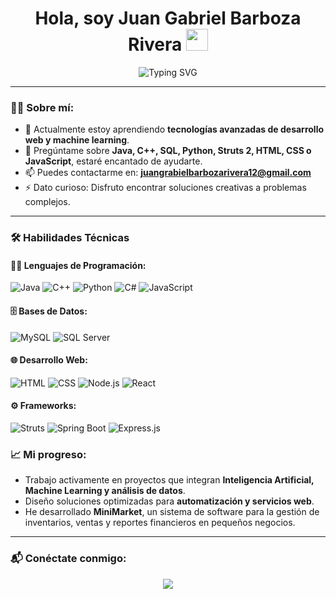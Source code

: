 <h1 align="center">Hola, soy Juan Gabriel Barboza Rivera <img src="https://media.giphy.com/media/hvRJCLFzcasrR4ia7z/giphy.gif" width="35"></h1>

<div align="center">
  
![Typing SVG](https://readme-typing-svg.herokuapp.com?font=ROBOT&size=25&color=39FF14&background=000000&center=true&vCenter=true&width=490&lines=%3E+Bienvenido+a+mi+perfil+de+GitHub;Soy+Desarrollador+Web+Full+Stack;Apasionado+por+la+tecnología+y+la+innovación)

</div>

---

### 🙋‍♂️ Sobre mí:
- 🌱 Actualmente estoy aprendiendo **tecnologías avanzadas de desarrollo web y machine learning**.  
- 💬 Pregúntame sobre **Java, C++, SQL, Python, Struts 2, HTML, CSS o JavaScript**, estaré encantado de ayudarte.  
- 📫 Puedes contactarme en: **juangrabielbarbozarivera12@gmail.com**  
- ⚡ Dato curioso: Disfruto encontrar soluciones creativas a problemas complejos.  

---

### 🛠️ Habilidades Técnicas

#### 👨‍💻 Lenguajes de Programación:
![Java](https://img.shields.io/badge/Java-ED8B00?style=for-the-badge&logo=java&logoColor=white)
![C++](https://img.shields.io/badge/C++-00599C?style=for-the-badge&logo=c%2B%2B&logoColor=white)
![Python](https://img.shields.io/badge/Python-3776AB?style=for-the-badge&logo=python&logoColor=white)
![C#](https://img.shields.io/badge/C%23-239120?style=for-the-badge&logo=c-sharp&logoColor=white)
![JavaScript](https://img.shields.io/badge/JavaScript-F7DF1E?style=for-the-badge&logo=javascript&logoColor=black)

#### 🗄️ Bases de Datos:
![MySQL](https://img.shields.io/badge/MySQL-005C84?style=for-the-badge&logo=mysql&logoColor=white)
![SQL Server](https://img.shields.io/badge/SQL%20Server-CC2927?style=for-the-badge&logo=microsoft-sql-server&logoColor=white)

#### 🌐 Desarrollo Web:
![HTML](https://img.shields.io/badge/HTML5-E34F26?style=for-the-badge&logo=html5&logoColor=white)
![CSS](https://img.shields.io/badge/CSS3-1572B6?style=for-the-badge&logo=css3&logoColor=white)
![Node.js](https://img.shields.io/badge/Node.js-339933?style=for-the-badge&logo=node.js&logoColor=white)
![React](https://img.shields.io/badge/React-20232A?style=for-the-badge&logo=react&logoColor=61DAFB)

#### ⚙️ Frameworks:
![Struts](https://img.shields.io/badge/Apache%20Struts-003140?style=for-the-badge&logo=apache&logoColor=white)
![Spring Boot](https://img.shields.io/badge/Spring%20Boot-6DB33F?style=for-the-badge&logo=spring-boot&logoColor=white)
![Express.js](https://img.shields.io/badge/Express.js-000000?style=for-the-badge&logo=express&logoColor=white)


### 📈 Mi progreso:
- Trabajo activamente en proyectos que integran **Inteligencia Artificial, Machine Learning y análisis de datos**.  
- Diseño soluciones optimizadas para **automatización y servicios web**.  
- He desarrollado **MiniMarket**, un sistema de software para la gestión de inventarios, ventas y reportes financieros en pequeños negocios.  

---

### 📬 Conéctate conmigo:
<div align="center">
  <a href="mailto:juangrabielbarbozarivera12@gmail.com"><img src="https://img.shields.io/badge/-Email-D14836?style=for-the-badge&logo=Gmail&logoColor=white"></a>
</div>

